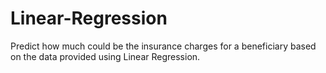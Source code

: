 # Linear-Regression
Predict how much could be the insurance charges for a beneficiary based on the data provided using Linear Regression.
